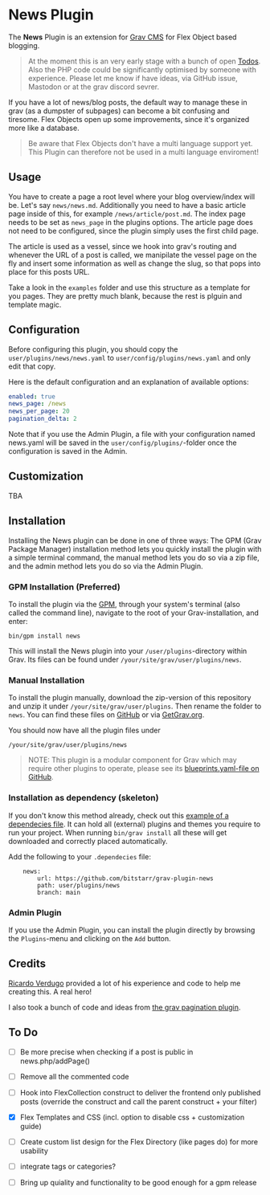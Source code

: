 # News Plugin

The **News** Plugin is an extension for [Grav CMS](https://github.com/getgrav/grav) for Flex Object based blogging.

> At the moment this is an very early stage with a bunch of open [Todos](#to-do). Also the PHP code could be significantly optimised by someone with experience. Please let me know if have ideas, via GitHub issue, Mastodon or at the grav discord sevrer.

If you have a lot of news/blog posts, the default way to manage these in grav (as a dumpster of subpages) can become a bit confusing and tiresome. Flex Objects open up some improvements, since it's organized more like a database.

> Be aware that Flex Objects don't have a multi language support yet. This Plugin can therefore not be used in a multi language enviroment!

## Usage

You have to create a page a root level where your blog overview/index will be. Let's say `news/news.md`. Additionally you need to have a basic article page inside of this, for example `/news/article/post.md`. The index page needs to be set as `news_page` in the plugins options. The article page does not need to be configured, since the plugin simply uses the first child page.

The article is used as a vessel, since we hook into grav's routing and whenever the URL of a post is called, we manipilate the vessel page on the fly and insert some information as well as change the slug, so that pops into place for this posts URL.

Take a look in the `examples` folder and use this structure as a template for you pages. They are pretty much blank, because the rest is plguin and template magic.

## Configuration

Before configuring this plugin, you should copy the `user/plugins/news/news.yaml` to `user/config/plugins/news.yaml` and only edit that copy.

Here is the default configuration and an explanation of available options:

```yaml
enabled: true
news_page: /news
news_per_page: 20
pagination_delta: 2
```

Note that if you use the Admin Plugin, a file with your configuration named news.yaml will be saved in the `user/config/plugins/`-folder once the configuration is saved in the Admin.

## Customization

TBA

## Installation

Installing the News plugin can be done in one of three ways: The GPM (Grav Package Manager) installation method lets you quickly install the plugin with a simple terminal command, the manual method lets you do so via a zip file, and the admin method lets you do so via the Admin Plugin.

### GPM Installation (Preferred)

To install the plugin via the [GPM](https://learn.getgrav.org/cli-console/grav-cli-gpm), through your system's terminal (also called the command line), navigate to the root of your Grav-installation, and enter:

    bin/gpm install news

This will install the News plugin into your `/user/plugins`-directory within Grav. Its files can be found under `/your/site/grav/user/plugins/news`.

### Manual Installation

To install the plugin manually, download the zip-version of this repository and unzip it under `/your/site/grav/user/plugins`. Then rename the folder to `news`. You can find these files on [GitHub](https://github.com/bitstarr/grav-plugin-news) or via [GetGrav.org](https://getgrav.org/downloads/plugins).

You should now have all the plugin files under

    /your/site/grav/user/plugins/news
	
> NOTE: This plugin is a modular component for Grav which may require other plugins to operate, please see its [blueprints.yaml-file on GitHub](https://github.com/bitstarr/grav-plugin-news/blob/main/blueprints.yaml).

### Installation as dependency (skeleton)

If you don't know this method already, check out this [example of a dependecies file](https://github.com/bitstarr/sebastianlaube/blob/main/user/.dependencies). It can hold all (external) plugins and themes you require to run your project. When running `bin/grav install` all these will get downloaded and correctly placed automatically.

Add the following to your `.dependecies` file:

```
    news:
        url: https://github.com/bitstarr/grav-plugin-news
        path: user/plugins/news
        branch: main
```

### Admin Plugin

If you use the Admin Plugin, you can install the plugin directly by browsing the `Plugins`-menu and clicking on the `Add` button.

## Credits

[Ricardo Verdugo](https://github.com/ricardo118) provided a lot of his experience and code to help me creating this. A real hero!

I also took a bunch of code and ideas from [the grav pagination plugin](https://github.com/getgrav/grav-plugin-pagination).

## To Do

- [ ] Be more precise when checking if a post is public in news.php/addPage()
- [ ] Remove all the commented code
- [ ] Hook into FlexCollection construct to deliver the frontend only published posts (override the construct and call the parent construct + your filter)
- [x] Flex Templates and CSS (incl. option to disable css + customization guide)
- [ ] Create custom list design for the Flex Directory (like pages do) for more usability
- [ ] integrate tags or categories?
- [ ] Bring up quiality and functionality to be good enough for a gpm release

